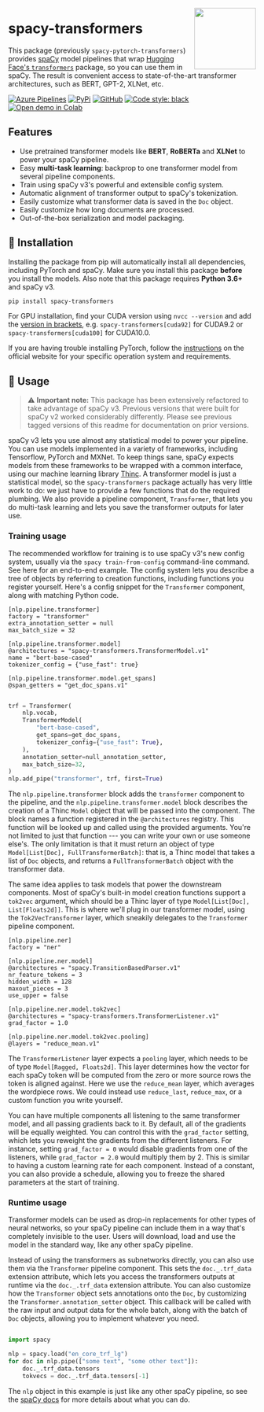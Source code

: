 <a href="https://explosion.ai"><img src="https://explosion.ai/assets/img/logo.svg" width="125" height="125" align="right" /></a>

# spacy-transformers

This package (previously `spacy-pytorch-transformers`) provides
[spaCy](https://github.com/explosion/spaCy) model pipelines that wrap
[Hugging Face's `transformers`](https://github.com/huggingface/transformers)
package, so you can use them in spaCy. The result is convenient access to
state-of-the-art transformer architectures, such as BERT, GPT-2, XLNet, etc.

[![Azure Pipelines](https://img.shields.io/azure-devops/build/explosion-ai/public/18/master.svg?logo=azure-pipelines&style=flat-square)](https://dev.azure.com/explosion-ai/public/_build?definitionId=18)
[![PyPi](https://img.shields.io/pypi/v/spacy-transformers.svg?style=flat-square&logo=pypi&logoColor=white)](https://pypi.python.org/pypi/spacy-transformers)
[![GitHub](https://img.shields.io/github/release/explosion/spacy-transformers/all.svg?style=flat-square&logo=github)](https://github.com/explosion/spacy-transformers/releases)
[![Code style: black](https://img.shields.io/badge/code%20style-black-000000.svg?style=flat-square)](https://github.com/ambv/black)
[![Open demo in Colab](https://colab.research.google.com/assets/colab-badge.svg)](https://colab.research.google.com/github/explosion/spacy-transformers/blob/master/examples/Spacy_Transformers_Demo.ipynb)

## Features

-   Use pretrained transformer models like **BERT**, **RoBERTa** and **XLNet** to
    power your spaCy pipeline.
-   Easy **multi-task learning**: backprop to one transformer model from
    several pipeline components.
-   Train using spaCy v3's powerful and extensible config system.
-   Automatic alignment of transformer output to spaCy's tokenization.
-   Easily customize what transformer data is saved in the `Doc` object.
-   Easily customize how long documents are processed.
-   Out-of-the-box serialization and model packaging.

## 🚀 Installation

Installing the package from pip will automatically install all dependencies,
including PyTorch and spaCy. Make sure you install this package **before** you
install the models. Also note that this package requires **Python 3.6+** and
spaCy v3.

```bash
pip install spacy-transformers
```

For GPU installation, find your CUDA version using `nvcc --version` and add the
[version in brackets](https://spacy.io/usage/#gpu), e.g.
`spacy-transformers[cuda92]` for CUDA9.2 or `spacy-transformers[cuda100]` for
CUDA10.0.

If you are having trouble installing PyTorch, follow the 
[instructions](https://pytorch.org/get-started/locally/) on the official website 
for your specific operation system and requirements.

## 📖 Usage

> ⚠️ **Important note:** This package has been extensively refactored to take
> advantage of spaCy v3. Previous versions that were built for spaCy v2 worked
> considerably differently. Please see previous tagged versions of this readme
> for documentation on prior versions.

spaCy v3 lets you use almost any statistical model to power your pipeline. You
can use models implemented in a variety of frameworks, including Tensorflow,
PyTorch and MXNet. To keep things sane, spaCy expects models from these
frameworks to be wrapped with a common interface, using our machine learning
library [Thinc](https://thinc.ai). A transformer model is just a statistical
model, so the `spacy-transformers` package actually has very little work to do:
we just have to provide a few functions that do the required plumbing. We also
provide a pipeline component, `Transformer`, that lets you do multi-task
learning and lets you save the transformer outputs for later use.

### Training usage

The recommended workflow for training is to use spaCy v3's new config system,
usually via the `spacy train-from-config` command-line command. See here for an
end-to-end example. The config system lets you describe a tree of objects by
referring to creation functions, including functions you register yourself.
Here's a config snippet for the `Transformer` component, along with matching
Python code.

```
[nlp.pipeline.transformer]
factory = "transformer"
extra_annotation_setter = null
max_batch_size = 32

[nlp.pipeline.transformer.model]
@architectures = "spacy-transformers.TransformerModel.v1"
name = "bert-base-cased"
tokenizer_config = {"use_fast": true}

[nlp.pipeline.transformer.model.get_spans]
@span_getters = "get_doc_spans.v1"
```

```python

trf = Transformer(
    nlp.vocab,
    TransformerModel(
        "bert-base-cased",
        get_spans=get_doc_spans,
        tokenizer_config={"use_fast": True},
    ),
    annotation_setter=null_annotation_setter,
    max_batch_size=32,
)
nlp.add_pipe("transformer", trf, first=True)
```

The `nlp.pipeline.transformer` block adds the `transformer` component to the
pipeline, and the `nlp.pipeline.transformer.model` block describes the creation
of a Thinc `Model` object that will be passed into the component. The block
names a function registered in the `@architectures` registry. This function
will be looked up and called using the provided arguments. You're not limited
to just that function --- you can write your own or use someone else's. The
only limitation is that it must return an object of type `Model[List[Doc],
FullTransformerBatch]`: that is, a Thinc model that takes a list of `Doc`
objects, and returns a `FullTransformerBatch` object with the transformer data.

The same idea applies to task models that power the downstream components.
Most of spaCy's built-in model creation functions support a `tok2vec` argument,
which should be a Thinc layer of type `Model[List[Doc], List[Floats2d]]`. This
is where we'll plug in our transformer model, using the `Tok2VecTransformer`
layer, which sneakily delegates to the `Transformer` pipeline component.

```
[nlp.pipeline.ner]
factory = "ner"

[nlp.pipeline.ner.model]
@architectures = "spacy.TransitionBasedParser.v1"
nr_feature_tokens = 3
hidden_width = 128
maxout_pieces = 3
use_upper = false

[nlp.pipeline.ner.model.tok2vec]
@architectures = "spacy-transformers.TransformerListener.v1"
grad_factor = 1.0

[nlp.pipeline.ner.model.tok2vec.pooling]
@layers = "reduce_mean.v1"
```

The `TransformerListener` layer expects a `pooling` layer, which needs
to be of type `Model[Ragged, Floats2d]`. This layer determines how the vector
for each spaCy token will be computed from the zero or more source rows the
token is aligned against. Here we use the `reduce_mean` layer, which averages
the wordpiece rows. We could instead use `reduce_last`, `reduce_max`, or
a custom function you write yourself.

You can have multiple components all listening to the same transformer model,
and all passing gradients back to it. By default, all of the gradients will
be equally weighted. You can control this with the `grad_factor` setting,
which lets you reweight the gradients from the different listeners. For
instance, setting `grad_factor = 0` would disable gradients from one of the
listeners, while `grad_factor = 2.0` would multiply them by 2. This is similar
to having a custom learning rate for each component. Instead of a constant, you
can also provide a schedule, allowing you to freeze the shared parameters at
the start of training.

### Runtime usage

Transformer models can be used as drop-in replacements for other types of
neural networks, so your spaCy pipeline can include them in a way that's
completely invisible to the user. Users will download, load and use the model
in the standard way, like any other spaCy pipeline.

Instead of using the transformers as subnetworks directly, you can also use them
via the `Transformer` pipeline component. This sets the `doc._.trf_data` extension
attribute, which lets you access the transformers outputs at runtime via the
`doc._.trf_data` extension attribute. You can also customize how the
`Transformer` object sets annotations onto the `Doc`, by customizing the 
`Transformer.annotation_setter` object. This callback will be called with the
raw input and output data for the whole batch, along with the batch of `Doc`
objects, allowing you to implement whatever you need.

```python

import spacy

nlp = spacy.load("en_core_trf_lg")
for doc in nlp.pipe(["some text", "some other text"]):
    doc._.trf_data.tensors
    tokvecs = doc._.trf_data.tensors[-1]
```

The `nlp` object in this example is just like any other spaCy pipeline, so
see the [spaCy docs](https://spacy.io/usage/processing-pipelines) for more details 
about what you can do.
